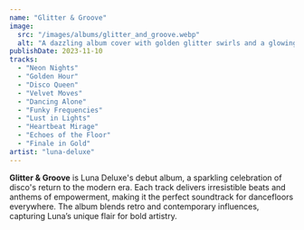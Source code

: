 ```yaml
---
name: "Glitter & Groove"
image:
  src: "/images/albums/glitter_and_groove.webp"
  alt: "A dazzling album cover with golden glitter swirls and a glowing disco ball at the center, radiating light and energy."
publishDate: 2023-11-10
tracks:
  - "Neon Nights"
  - "Golden Hour"
  - "Disco Queen"
  - "Velvet Moves"
  - "Dancing Alone"
  - "Funky Frequencies"
  - "Lust in Lights"
  - "Heartbeat Mirage"
  - "Echoes of the Floor"
  - "Finale in Gold"
artist: "luna-deluxe"
---
```


**Glitter & Groove** is Luna Deluxe's debut album, a sparkling celebration of disco's return to the modern era. Each track delivers irresistible beats and anthems of empowerment, making it the perfect soundtrack for dancefloors everywhere. The album blends retro and contemporary influences, capturing Luna’s unique flair for bold artistry.
